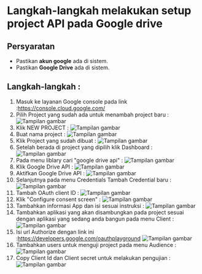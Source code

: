 # Langkah-langkah melakukan setup project API pada Google drive

## Persyaratan
- Pastikan **akun google** ada di sistem.
- Pastikan **Google Drive** ada di sistem.

## Langkah-langkah :
1. Masuk ke layanan Google console pada link       
   :https://console.cloud.google.com/
2. Pilih Project yang sudah ada untuk menambah project baru :
   ![Tampilan gambar](images/gambar%201.png)
3. Klik NEW PROJECT :
   ![Tampilan gambar](images/gambar%202.png)
4. Buat nama project :
   ![Tampilan gambar](images/gambar%203.png)
5. Klik Project yang sudah dibuat :
   ![Tampilan gambar](images/gambar%204.png)
6. Setelah berada di project yang dipilih klik Dashboard :
   ![Tampilan gambar](images/gambar%205.png)
7. Pada menu liblary cari "google drive api" :
   ![Tampilan gambar](images/gambar%207.png)
8. Klik Google Drive API :
   ![Tampilan gambar](images/gambar%208.png)
9. Aktifkan Google Drive API :
   ![Tampilan gambar](images/gambar%209.png)
10. Selanjutnya pada menu Credentials Tambah Credential baru :
    ![Tampilan gambar](images/gambar%2011.png)
11. Tambah OAuth client ID :
    ![Tampilan gambar](images/gambar%2012.png)
12. Klik "Configure consent screen" :
    ![Tampilan gambar](images/gambar%2010.png)
13. Tambahkan informasi App dan isi sesuai instruksi :
    ![Tampilan gambar](images/gambar%2013.png)
14. Tambahkan aplikasi yang akan disambungkan pada project sesuai dengan    aplikasi yang sedang anda bangun pada menu Client :
    ![Tampilan gambar](images/gambar%2015.png)
15. Isi url Authorize dengan link ini
    :https://developers.google.com/oauthplayground
    ![Tampilan gambar](images/gambar%2017.png)
16. Tambahkan users untuk menguji project pada menu Audience :
    ![Tampilan gambar](images/gambar%2018.png)
17. Copy Client Id dan Client secret untuk melakukan pengujian :
    ![Tampilan gambar](images/gambar%2016.png)






 
